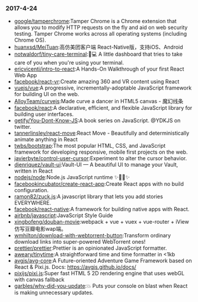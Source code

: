 ### 2017-4-24 
* [google/tamperchrome](https://github.com//google/tamperchrome):Tamper Chrome is a Chrome extension that allows you to modify HTTP requests on the fly and aid on web security testing. Tamper Chrome works across all operating systems (including Chrome OS). 
* [huanxsd/MeiTuan](https://github.com//huanxsd/MeiTuan):高仿美团客户端 React-Native版，支持iOS、Android 
* [notwaldorf/tiny-care-terminal](https://github.com//notwaldorf/tiny-care-terminal):💖💻 A little dashboard that tries to take care of you when you're using your terminal. 
* [ericvicenti/intro-to-react](https://github.com//ericvicenti/intro-to-react):A Hands-On Walkthrough of your first React Web App 
* [facebook/react-vr](https://github.com//facebook/react-vr):Create amazing 360 and VR content using React 
* [vuejs/vue](https://github.com//vuejs/vue):A progressive, incrementally-adoptable JavaScript framework for building UI on the web. 
* [AlloyTeam/curvejs](https://github.com//AlloyTeam/curvejs):Made curve a dancer in HTML5 canvas - 魔幻线条 
* [facebook/react](https://github.com//facebook/react):A declarative, efficient, and flexible JavaScript library for building user interfaces. 
* [getify/You-Dont-Know-JS](https://github.com//getify/You-Dont-Know-JS):A book series on JavaScript. @YDKJS on twitter. 
* [tannerlinsley/react-move](https://github.com//tannerlinsley/react-move):React Move - Beautifully and deterministically animate anything in React 
* [twbs/bootstrap](https://github.com//twbs/bootstrap):The most popular HTML, CSS, and JavaScript framework for developing responsive, mobile first projects on the web. 
* [javierbyte/control-user-cursor](https://github.com//javierbyte/control-user-cursor):Experiment to alter the cursor behavior. 
* [djenriquez/vault-ui](https://github.com//djenriquez/vault-ui):Vault-UI — A beautiful UI to manage your Vault, written in React 
* [nodejs/node](https://github.com//nodejs/node):Node.js JavaScript runtime ✨🐢🚀✨ 
* [facebookincubator/create-react-app](https://github.com//facebookincubator/create-react-app):Create React apps with no build configuration. 
* [ramon82/zuck.js](https://github.com//ramon82/zuck.js):A javascript library that lets you add stories EVERYWHERE. 
* [facebook/react-native](https://github.com//facebook/react-native):A framework for building native apps with React. 
* [airbnb/javascript](https://github.com//airbnb/javascript):JavaScript Style Guide 
* [xingbofeng/douban-movie](https://github.com//xingbofeng/douban-movie):webpack + vue + vuex + vue-router + iView仿写豆瓣电影wap端。 
* [wmhilton/download-with-webtorrent-button](https://github.com//wmhilton/download-with-webtorrent-button):Transform ordinary download links into super-powered WebTorrent ones! 
* [prettier/prettier](https://github.com//prettier/prettier):Prettier is an opinionated JavaScript formatter. 
* [aweary/tinytime](https://github.com//aweary/tinytime):A straightforward time and time formatter in <1kb 
* [avgjs/avg-core](https://github.com//avgjs/avg-core):A Future-oriented Adventure Game Framework based on React & Pixi.js. Docs: https://avgjs.github.io/docs/ 
* [pixijs/pixi.js](https://github.com//pixijs/pixi.js):Super fast HTML 5 2D rendering engine that uses webGL with canvas fallback 
* [garbles/why-did-you-update](https://github.com//garbles/why-did-you-update):💥 Puts your console on blast when React is making unnecessary updates. 
